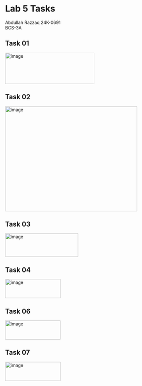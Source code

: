 # Lab 5 Tasks
Abdullah Razzaq 
24K-0691  
BCS-3A  

## Task 01 
<img width="287" height="100" alt="image" src="https://github.com/user-attachments/assets/5fa3d5af-1c85-417a-b1e6-47886f7fee1c" />

## Task 02
<img width="425" height="337" alt="image" src="https://github.com/user-attachments/assets/c9e13439-ac15-4a92-9271-02a0064b0f34" />

## Task 03
<img width="235" height="75" alt="image" src="https://github.com/user-attachments/assets/4ec1a3a1-2cc7-4ae4-81df-c9a34447dfad" />

## Task 04
<img width="178" height="61" alt="image" src="https://github.com/user-attachments/assets/5bf3d10b-de2d-48c7-98b3-f947caca61e3" />

## Task 06
<img width="178" height="61" alt="image" src="https://github.com/user-attachments/assets/5bf3d10b-de2d-48c7-98b3-f947caca61e3" />

## Task 07
<img width="178" height="61" alt="image" src="https://github.com/user-attachments/assets/5bf3d10b-de2d-48c7-98b3-f947caca61e3" />

